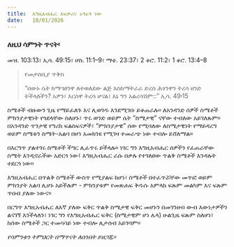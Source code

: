 ```yaml
---
title:  እግዚአብሔር አፍቃሪና ሩኅሩኅ ነው
date:   18/01/2026
---
```


### ለዚህ ሳምንት ጥናት፡
መዝ. 103:13፣ ኢሳ. 49:15፣ ሆስ. 11:1–9፣ ማቴ. 23:37፣ 2 ቆሮ. 11:2፣ 1 ቆሮ. 13:4–8

> <p>የመታሰቢያ ጥቅስ</p>
> “በውኑ ሴት ከማኅፀንዋ ለተወለደው ልጅ እስከማትራራ ድረስ ሕፃንዋን ትረሳ ዘንድ ትችላለችን? አዎን፣ እርስዋ ትረሳ ሆናል፣ እኔ ግን አልረሳሽም::” ኢሳ. 49፡15



ስሜቶች ብዙውን ጊዜ የማይፈለጉ እና ሊወገዱ እንደሚገቡ ይቆጠራሉ። ለአንዳንድ ሰዎች ስሜቶች ምክንያታዊነት የጎደላቸው ስለሆኑ፣ ጥሩ ወንድ ወይም ሴት “ስሜታዊ” ናቸው ተብለው አይገለጹም። በአንዳንድ ጥንታዊ የግሪክ ፍልስፍናዎች፣ “ምክንያታዊ” ሰው የሚባለው ለስሜታዊነት የማይዳረግ ወይም ስሜቱን ስሜት-አልባ በሆነ አመክንዩ የሚገዛ ተመራጭ ነው ተብሎ ይሸለማል።

በእርግጥ ያልተገሩ ስሜቶች ችግር ሊፈጥሩ ይችላሉ። ነገር ግን እግዚአብሔር ሰዎችን የፈጠራቸው ስሜት እንዲኖራችው አድርጎ ነው፤ እግዚአብሔር ራሱ በቃሉ የተገለፀው ጥልቅ ስሜቶች እንዳሉት ተደርጎ ነው።

እግዚአብሔር በጥልቅ ስሜቶች ውስጥ የሚያልፍ ከሆነ፣ ስሜቶች በተፈጥሯቸው መጥፎ ወይም ምክንያት አልባ ሊሆኑ አይችሉም - ምክንያቱም የመጽሐፍ ቅዱሱ አምላክ ፍጹም መልካም እና ፍጹም ጥበብ ያለው ነውና።

በርግጥ እግዚአብሔር ለእኛ ያለው ፍቅር ጥልቅ ስሜታዊ ፍቅር መሆኑን በመገንዘብ ውብ እውነታዎችን ልናገኝ እንችላለን፣ ነገር ግን የእግዚአብሔር ፍቅር (ስሜታዊም ሆነ ሌላ) ሁልጊዜ ፍጹም ስለሆነ፣ ከሰው ስሜቶች ጋር ተመሳሳይ ነው ተብሎ ሊታሰብ አይገባም።

_የሳምንቱን ትምህርት በማጥናት ለሰንበት ይዘጋጁ።_